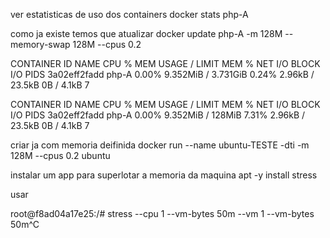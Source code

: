 ver estatisticas de uso dos containers
docker stats php-A

como ja existe temos que atualizar
docker update php-A -m 128M --memory-swap 128M --cpus 0.2

CONTAINER ID   NAME      CPU %     MEM USAGE / LIMIT     MEM %     NET I/O           BLOCK I/O    PIDS
3a02eff2fadd   php-A     0.00%     9.352MiB / 3.731GiB   0.24%     2.96kB / 23.5kB   0B / 4.1kB   7

CONTAINER ID   NAME      CPU %     MEM USAGE / LIMIT   MEM %     NET I/O           BLOCK I/O    PIDS
3a02eff2fadd   php-A     0.00%     9.352MiB / 128MiB   7.31%     2.96kB / 23.5kB   0B / 4.1kB   7

criar ja com memoria deifinida
docker run --name ubuntu-TESTE -dti -m 128M --cpus 0.2 ubuntu

instalar um app para superlotar a memoria da maquina
apt -y install stress

usar

root@f8ad04a17e25:/# stress --cpu 1 --vm-bytes 50m --vm 1 --vm-bytes 50m^C
